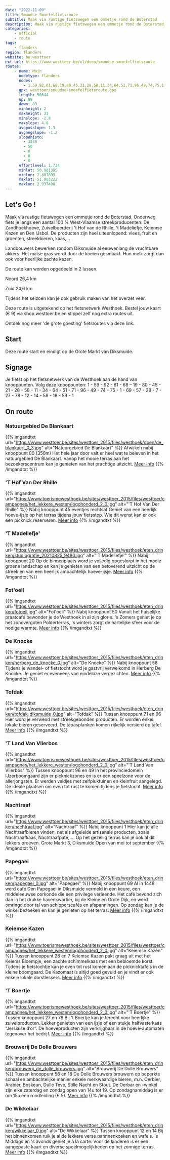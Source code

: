```yaml
---
date: "2022-11-09"
title: Smuudse Smoefelfietsroute
subtitle: Maak via rustige fietswegen een ommetje rond de Boterstad
description: Maak via rustige fietswegen een ommetje rond de Boterstad
categories:
    - official
    - route
tags:
    - flanders
region: flanders
website: be.westtoer
ext_url: https://www.westtoer.be/nl/doen/smuudse-smoefelfietsroute
routes:
    - name: Main
      nodetype: flanders
      nodes:
        - 1,59,92,61,68,19,80,45,21,28,58,11,34,64,51,71,96,49,74,75,1,69,57,28,7,27,78,12,14,58,18,59,1
      gpx: westtoer/smuudse-smoefelfietsroute.gpx
      length: 50644
      up: 89
      down: 89
      minheight: 2
      maxheight: 33
      minslope: -2.8
      maxslope: 4.8
      avgposslope: 1.3
      avgnegslope: -1.2
      slopehisto:
        - 3530
        - 50
        - 0
        - 0
        - 0
      effortlevel: 1.734
      minlat: 50.981385
      minlon: 2.801893
      maxlat: 51.083222
      maxlon: 2.937498
---
```


## Let's Go ! 

Maak via rustige fietswegen een ommetje rond de Boterstad. Onderweg fiets je langs een aantal 100 % West-Vlaamse streekproducenten: De Zandhoekhoeve, Zuivelboerderij 't Hof van de Rhille,  't Madeliefje,  Keiemse Kazen en Den IJsbol. De producten zijn heel uiteenlopend: vlees, fruit en groenten, streekbieren, kaas,... 

Landbouwers bewerken rondom Diksmuide al eeuwenlang de vruchtbare akkers. Het malse gras wordt door de koeien gesmaakt. Hun melk zorgt dan ook voor heerlijke zachte kazen. 

De route kan worden opgedeeld in 2 lussen. 

Noord 26,4 km

Zuid 24,6 km

Tijdens het seizoen kan je ook gebruik maken van het overzet veer. 

Deze route is uitgetekend op het fietsnetwerk Westhoek. Bestel jouw kaart (€ 9) via shop.westtoer.be en stippel zelf nog extra routes uit. 

Ontdek nog meer 'de grote goesting' fietsroutes via deze link.

## Start

Deze route start en eindigt op de Grote Markt van Diksmuide.

## Signage

Je fietst op het fietsnetwerk van de Westhoek aan de hand van knooppunten. Volg deze knooppunten: 1 - 59 - 92 - 61 - 68 – 19 - 80 - 45 - 21 - 28 - 58 - 11 - 34 - 64 - 51 - 71 - 96 - 49 - 74 - 75 - 1 - 69 - 57 - 28 - 7 - 27 - 78 - 12 - 14 - 58 - 18 - 59 - 1

## On route

### Natuurgebied De Blankaart

{{% imgandtxt url="https://www.westtoer.be/sites/westtoer_2015/files/westhoek/doen/de_blankaart_0_3.jpg" alt="Natuurgebied De Blankaart" %}}
Afwijken nabij knooppunt 80 (350m)
Het hele jaar door valt er heel wat te beleven in het natuurgebied De Blankaart. Vanop het mooie terras aan het bezoekerscentrum kan je genieten van het prachtige uitzicht.
[Meer info](/nl/doen/natuurgebied-de-blankaart)
{{% /imgandtxt %}}

### 'T Hof Van Der Rhille

{{% imgandtxt url="https://www.toerismewesthoek.be/sites/westtoer_2015/files/westtoer/campagnes/het_lekkere_westen/logohonderd_2_0.jpg" alt="'T Hof Van Der Rhille" %}}
Nabij knooppunt 45 eventjes rechtsaf
Geniet van een heerlijk hoeve-ijsje op het terras tijdens jouw fietsstop. Wie dit wenst kan er ook een picknick reserveren.
[Meer info](/nl/eten-drinken/t-hof-van-de-rhille)
{{% /imgandtxt %}}

### 'T Madeliefje'

{{% imgandtxt url="https://www.westtoer.be/sites/westtoer_2015/files/westhoek/eten_drinken/studiografie_20210825_9480.jpg" alt="'T Madeliefje'" %}}
Nabij knooppunt 20
Op de binnenplaats word je volledig opgeslorpt in het mooie groene landschap en kan je genieten van een betoverend uitzicht op de streek en van een heerlijk ambachtelijk hoeve-ijsje.
[Meer info](/nl/eten-drinken/t-madeliefje)
{{% /imgandtxt %}}

### Fot'oeil

{{% imgandtxt url="https://www.westtoer.be/sites/westtoer_2015/files/westhoek/eten_drinken/fotoeil.jpg" alt="Fot'oeil" %}}
Nabij knooppunt 50
Vanuit het huiselijke praatcafé bewonder je de Westhoek in al zijn glorie. 's Zomers geniet je op het zonovergoten Polderterras, 's winters zorgt de hartelijke sfeer voor de nodige warmte.
[Meer info](/nl/eten-drinken/de-fotoeil)
{{% /imgandtxt %}}

### De Knocke

{{% imgandtxt url="https://www.westtoer.be/sites/westtoer_2015/files/westhoek/eten_drinken/herberg_de_knocke_0.jpg" alt="De Knocke" %}}
Nabij knooppunt 58
Tijdens je wandel- of fietstocht word je gastvrij verwelkomd in Herberg De Knocke. Je geniet er eveneens van eindeloze vergezichten.
[Meer info](/nl/eten-drinken/herberg-de-knocke)
{{% /imgandtxt %}}

### Tofdak

{{% imgandtxt url="https://www.westtoer.be/sites/westtoer_2015/files/westhoek/eten_drinken/tofdak_diksmuide_0.jpg" alt="Tofdak" %}}
Tussen knooppunt 71 en 96
Hier word je verwend met streekgebonden producten. Er worden enkel lokale bieren geserveerd. De tapasplanken komen rijkelijk versierd op tafel.
[Meer info](/nl/eten-drinken/tofdak)
{{% /imgandtxt %}}

### 'T Land Van Vlierbos

{{% imgandtxt url="https://www.toerismewesthoek.be/sites/westtoer_2015/files/westtoer/campagnes/het_lekkere_westen/logohonderd_2_0.jpg" alt="'T Land Van Vlierbos" %}}
Tussen knooppunt 96 en 49
In het provinciedomein IJzerboomgaard zijn er picknickzones en is er een speelzone voor de allerjongsten. Er werden veldjes met zelfpluktuinen en kleinfruit aangelegd. De ideale plaatsen om even tot rust te komen tijdens je fietstocht.
[Meer info](/nl/doen/provinciedomein-ijzerboomgaard)
{{% /imgandtxt %}}

### Nachtraaf

{{% imgandtxt url="https://www.westtoer.be/sites/westtoer_2015/files/westhoek/eten_drinken/nachtraaf.jpg" alt="Nachtraaf" %}}
Nabij knooppunt 1
Hier kan je alle Nachtraafbieren vinden, net als afgeleide artisanale producten, zoals Nachtraafkaas, Nachtraafpaté,.... Op het gezellig terras kan je ook al dit lekkers proeven.
Grote Markt 3, Diksmuide
	Open van mei tot september
{{% /imgandtxt %}}

### Papegaei

{{% imgandtxt url="https://www.westtoer.be/sites/westtoer_2015/files/westhoek/eten_drinken/papegaei_0.jpg" alt="Papegaei" %}}
Nabij knooppunt 69
Al in 1448 werd café Den Papegaei in Diksmuide vermeld in een keure, een middeleeuwse oorkonde die een privilege verleende. Het café bevond zich dan in het drukke havenkwartier, bij de Kleine en Grote Dijk, en werd omringd door tal van schipperscafés en afspanningen. Op zondag kan je de winkel bezoeken en kan je genieten op het terras.
[Meer info](/nl/eten-drinken/brouwerij-verstraete-bierfirma)
{{% /imgandtxt %}}

### Keiemse Kazen

{{% imgandtxt url="https://www.toerismewesthoek.be/sites/westtoer_2015/files/westtoer/campagnes/het_lekkere_westen/logohonderd_2_0.jpg" alt="Keiemse Kazen" %}}
Tussen knooppunt 28 en 7
Keiemse Kazen pakt graag uit met het Keiems Bloempje, een zachte schimmelkaas met een bebloemde korst. Tijdens je fietstochtje kan je even tot rust komen aan de picknicktafels in de kleine boomgaard. De Kazomaat is altijd goed gevuld en je vindt er ook enkele lokale dorstlessers.
[Meer info](/nl/eten-drinken/keiemse-kazen)
{{% /imgandtxt %}}

### 'T Boertje

{{% imgandtxt url="https://www.toerismewesthoek.be/sites/westtoer_2015/files/westtoer/campagnes/het_lekkere_westen/logohonderd_2_0.jpg" alt="'T Boertje" %}}
Tussen knooppunt 27 en 78
Bij 't Boertje kan je terecht voor heerlijke zuivelproducten. Lekker genieten van een ijsje of een stukje halfvaste kaas “Jersiaise d’or”. De hoeveproducten zijn verkrijgbaar in de hoeve-automaten tegenover het bedrijf.
[Meer info](/nl/eten-drinken/t-boertje)
{{% /imgandtxt %}}

### Brouwerij De Dolle Brouwers

{{% imgandtxt url="https://www.westtoer.be/sites/westtoer_2015/files/westhoek/eten_drinken/brouwerij_de_dolle_brouwers.jpg" alt="Brouwerij De Dolle Brouwers" %}}
Tussen knooppunt 58 en 18
De Dolle Brouwers brouwern op beperkte schaal en ambachtelijke manier enkele merkwaardige bieren, m.n. Oerbier, Arabier, Boskeun, Dulle Teve, Stille Nacht en Stout. De Oerbar en -winkel zijn elke zaterdag en zondag open van 14u tot 19. Op zondagnamiddag is er om 15u een rondleiding (€ 5).
[Meer info](/nl/eten-drinken/brouwerij-de-dolle-brouwers)
{{% /imgandtxt %}}

### De Wikkelaar

{{% imgandtxt url="https://www.westtoer.be/sites/westtoer_2015/files/westhoek/eten_drinken/wikkelaar_0.jpg" alt="De Wikkelaar" %}}
Tussen knooppunt 12 en 14
Bij het binnenkomen ruik je al de lekkere verse pannnenkoeken en wafels. 's Middags en 's avonds geniet je à la carte. Voor de kinderen is er een aangepaste kaart en diverse speelmogelijkheden op het zonnige terras.
[Meer info](/nl/eten-drinken/de-wikkelaar)
{{% /imgandtxt %}}


